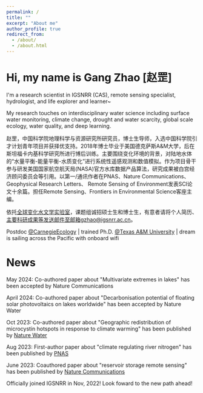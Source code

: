 ```yaml
---
permalink: /
title: ""
excerpt: "About me"
author_profile: true
redirect_from: 
  - /about/
  - /about.html
---
```

Hi, my name is Gang Zhao [赵罡]
=====
I'm a research scientist in IGSNRR (CAS), remote sensing specialist, hydrologist, and life explorer and learner~

My research touches on interdisciplinary water science including surface water monitoring, climate change, drought and water scarcity, global scale ecology, water quality, and deep learning.

赵罡，中国科学院地理科学与资源研究所研究员，博士生导师，入选中国科学院引才计划青年项目并获择优支持。2018年博士毕业于美国德克萨斯A&M大学，后在斯坦福卡内基科学研究所进行博后训练。主要围绕变化环境的背景，对陆地水体的“水量平衡-能量平衡-水质变化”进行系统性遥感观测和数值模拟。作为项目骨干参与研发美国国家航空航天局(NASA)官方水库数据产品算法，研究成果被白宫经济顾问委员会等引用。以第一/通讯作者在PNAS、Nature Communications、Geophysical Research Letters、 Remote Sensing of Environment发表SCl论文十余篇。担任Remote Sensing、Frontiers in Environmental Science客座主编。

依托[全球变化水文学实验室](https://people.ucas.ac.cn/~0019184?language=en)，课题组诚招硕士生和博士生，有意者请将个人简历、主要科研成果等发送邮件至邮箱gzhao@igsnrr.ac.cn。

Postdoc [@CarnegieEcology](https://bse.carnegiescience.edu/) | trained Ph.D. [@Texas A&M University](https://engineering.tamu.edu/civil/index.html) | dream is sailing across the Pacific with onboard wifi

News
======
May 2024: Co-authored paper about "Multivariate extremes in lakes" has been accepted by Nature Communications

April 2024: Co-authored paper about "Decarbonisation potential of floating solar photovoltaics on lakes worldwide" has been accepted by Nature Water

Oct 2023: Co-authored paper about "Geographic redistribution of microcystin hotspots in response to climate warming" has been published by [Nature Water](https://doi.org/10.1038/s44221-023-00138-w)

Aug 2023: First-author paper about "climate regulating river nitrogen" has been published by [PNAS](https://doi.org/10.1073/pnas.2220616120)

June 2023: Coauthored paper about "reservoir storage remote sensing" has been published by [Nature Communications](https://doi.org/10.1038/s41467-023-38843-5)

Officially joined IGSNRR in Nov, 2022! Look foward to the new path ahead!


